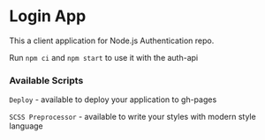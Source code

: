 # Login App
This a client application for Node.js Authentication repo.

Run `npm ci` and `npm start` to use it with the auth-api

### Available Scripts

`Deploy` - available to deploy your application to gh-pages

`SCSS Preprocessor` - available to write your styles with modern style language
